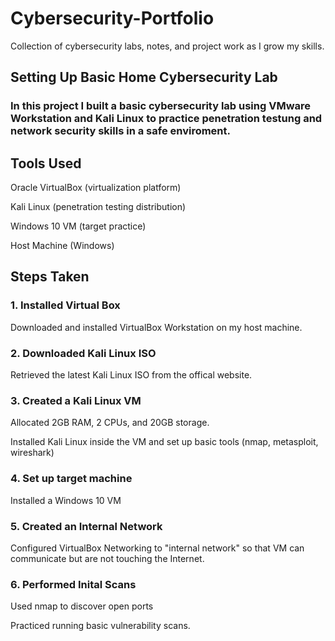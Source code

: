 # Cybersecurity-Portfolio
Collection of cybersecurity labs, notes, and project work as I grow my skills.

## Setting Up Basic Home Cybersecurity Lab
### In this project I built a basic cybersecurity lab using VMware Workstation and Kali Linux to practice penetration testung and network security skills in a safe enviroment.

## Tools Used 
Oracle VirtualBox (virtualization platform)

Kali Linux (penetration testing distribution)

Windows 10 VM (target practice)

Host Machine (Windows)

## Steps Taken 

### 1. Installed Virtual Box 
Downloaded and installed VirtualBox Workstation on my host machine.

### 2. Downloaded Kali Linux ISO 
Retrieved the latest Kali Linux ISO from the offical website.

### 3. Created a Kali Linux VM 
Allocated 2GB RAM, 2 CPUs, and 20GB storage.

Installed Kali Linux inside the VM and set up basic tools (nmap, metasploit, wireshark)

### 4. Set up target machine
Installed a Windows 10 VM

### 5. Created an Internal Network
Configured VirtualBox Networking to "internal network" so that VM can communicate but are not touching the Internet.

### 6. Performed Inital Scans 
Used nmap to discover open ports 

Practiced running basic vulnerability scans.

